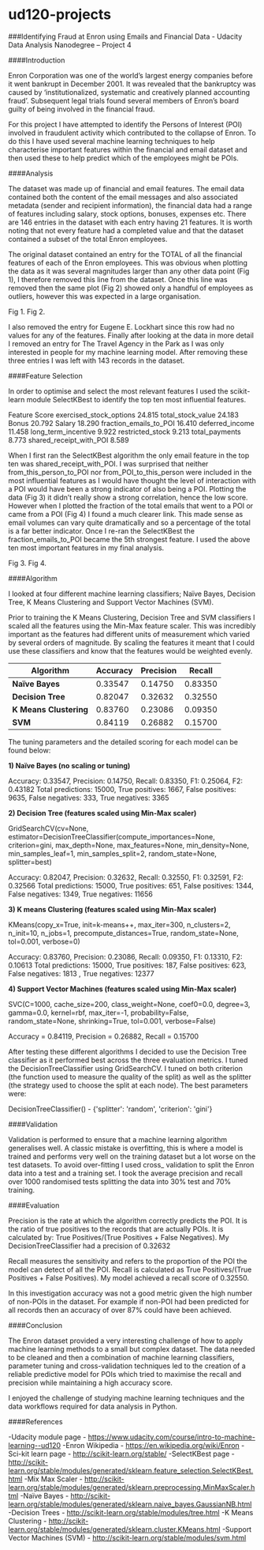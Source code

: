 ud120-projects
==============

###Identifying Fraud at Enron using Emails and Financial Data - Udacity Data Analysis Nanodegree – Project 4


####Introduction

Enron Corporation was one of the world’s largest energy companies before it went bankrupt in December 2001. It was revealed that the bankruptcy was caused by ‘institutionalized, systematic and creatively planned accounting fraud’. Subsequent legal trials found several members of Enron’s board guilty of being involved in the financial fraud. 

For this project I have attempted to identify the Persons of Interest (POI) involved in fraudulent activity which contributed to the collapse of Enron. To do this I have used several machine learning techniques to help characterise important features within the financial and email dataset and then used these to help predict which of the employees might be POIs.

####Analysis

The dataset was made up of financial and email features. The email data contained both the content of the email messages and also associated metadata (sender and recipient information), the financial data had a range of features including salary, stock options, bonuses, expenses etc. There are 146 entries in the dataset with each entry having 21 features. It is worth noting that not every feature had a completed value and that the dataset contained a subset of the total Enron employees.

The original dataset contained an entry for the TOTAL of all the financial features of each of the Enron employees. This was obvious when plotting the data as it was several magnitudes larger than any other data point (Fig 1), I therefore removed this line from the dataset. Once this line was removed then the same plot (Fig 2) showed only a handful of employees as outliers, however this was expected in a large organisation.  

Fig 1.						Fig 2.
  

I also removed the entry for Eugene E. Lockhart since this row had no values for any of the features. Finally after looking at the data in more detail I removed an entry for The Travel Agency in the Park as I was only interested in people for my machine learning model. After removing these three entries I was left with 143 records in the dataset.



####Feature Selection
	
In order to optimise and select the most relevant features I used the scikit-learn module SelectKBest to identify the top ten most influential features. 

Feature	Score
exercised_stock_options	24.815
total_stock_value	24.183
Bonus	20.792
Salary	18.290
fraction_emails_to_POI	16.410
deferred_income	11.458
long_term_incentive	9.922
restricted_stock	9.213
total_payments	8.773
shared_receipt_with_POI	8.589

When I first ran the SelectKBest algorithm the only email feature in the top ten was shared_receipt_with_POI. I was surprised that neither from_this_person_to_POI nor from_POI_to_this_person were included in the most influential features as I would have thought the level of interaction with a POI would have been a strong indicator of also being a POI. Plotting the data (Fig 3) it didn’t really show a strong correlation, hence the low score. However when I plotted the fraction of the total emails that went to a POI or came from a POI (Fig 4) I found a much clearer link. This made sense as email volumes can vary quite dramatically and so a percentage of the total is a far better indicator. Once I re-ran the SelectKBest the fraction_emails_to_POI became the 5th strongest feature. I used the above ten most important features in my final analysis.

Fig 3.						Fig 4.
  

####Algorithm

I looked at four different machine learning classifiers; Naïve Bayes, Decision Tree, K Means Clustering and Support Vector Machines (SVM). 

Prior to training the K Means Clustering, Decision Tree and SVM classifiers I scaled all the features using the Min-Max feature scaler. This was incredibly important as the features had different units of measurement which varied by several orders of magnitude. By scaling the features it meant that I could use these classifiers and know that the features would be weighted evenly.

| Algorithm		| Accuracy	| Precision	| Recall  |
| --------------------- | ------------- | ------------- | ------- |
| **Naïve Bayes**	| 0.33547	| 0.14750	| 0.83350 |
| **Decision Tree**	| 0.82047	| 0.32632	| 0.32550 |
| **K Means Clustering**| 0.83760	| 0.23086	| 0.09350 |
| **SVM**		| 0.84119	| 0.26882	| 0.15700 |

The tuning parameters and the detailed scoring for each model can be found below:

**1) Naïve Bayes (no scaling or tuning)**

Accuracy: 0.33547, Precision: 0.14750, Recall: 0.83350, F1: 0.25064, F2: 0.43182
Total predictions: 15000, True positives: 1667, False positives: 9635, False negatives:  333, True negatives: 3365

**2) Decision Tree (features scaled using Min-Max scaler)**

GridSearchCV(cv=None, estimator=DecisionTreeClassifier(compute_importances=None, criterion=gini, max_depth=None, max_features=None, min_density=None, min_samples_leaf=1, min_samples_split=2, random_state=None, splitter=best)

Accuracy: 0.82047, Precision: 0.32632, Recall: 0.32550, F1: 0.32591, F2: 0.32566
Total predictions: 15000, True positives:  651, False positives: 1344, False negatives: 1349, True negatives: 11656

**3) K means Clustering (features scaled using Min-Max scaler)**

KMeans(copy_x=True, init=k-means++, max_iter=300, n_clusters=2, n_init=10, n_jobs=1, precompute_distances=True, random_state=None, tol=0.001, verbose=0)

Accuracy: 0.83760, Precision: 0.23086, Recall: 0.09350, F1: 0.13310, F2: 0.10613
Total predictions: 15000, True positives:  187, False positives:  623, False negatives: 1813	, True negatives: 12377

**4) Support Vector Machines (features scaled using Min-Max scaler)** 

SVC(C=1000, cache_size=200, class_weight=None, coef0=0.0, degree=3, gamma=0.0, kernel=rbf, max_iter=-1, probability=False, random_state=None, shrinking=True, tol=0.001, verbose=False)

Accuracy = 0.84119, Precision = 0.26882, Recall = 0.15700

After testing these different algorithms I decided to use the Decision Tree classifier as it performed best across the three evaluation metrics. I tuned the DecisionTreeClassifier using GridSearchCV. I tuned on both criterion (the function used to measure the quality of the split) as well as the splitter (the strategy used to choose the split at each node). The best parameters were:

DecisionTreeClassifier() - {'splitter': 'random', 'criterion': 'gini'} 


####Validation

Validation is performed to ensure that a machine learning algorithm generalises well. A classic mistake is overfitting, this is where a model is trained and performs very well on the training dataset but a lot worse on the test datasets. To avoid over-fitting I used cross_ validation to split the Enron data into a test and a training set. I took the average precision and recall over 1000 randomised tests splitting the data into 30% test and 70% training.

####Evaluation

Precision is the rate at which the algorithm correctly predicts the POI. It is the ratio of true positives to the records that are actually POIs. It is calculated by: True Positives/(True Positives + False Negatives). My DecisionTreeClassifier had a precision of 0.32632

Recall measures the sensitivity and refers to the proportion of the POI the model can detect of all the POI. Recall is calculated as True Positives/(True Positives + False Positives). My model achieved a recall score of 0.32550.

In this investigation accuracy was not a good metric given the high number of non-POIs in the dataset. For example if non-POI had been predicted for all records then an accuracy of over 87% could have been achieved.

####Conclusion

The Enron dataset provided a very interesting challenge of how to apply machine learning methods to a small but complex dataset.  The data needed to be cleaned and then a combination of machine learning classifiers, parameter tuning and cross-validation techniques led to the creation of a reliable predictive model for POIs which tried to maximise the recall and precision while maintaining a high accuracy score.

I enjoyed the challenge of studying machine learning techniques and the data workflows required for data analysis in Python. 


####References

-Udacity module page - https://www.udacity.com/course/intro-to-machine-learning--ud120
-Enron Wikipedia - https://en.wikipedia.org/wiki/Enron
-Sci-kit learn page - http://scikit-learn.org/stable/
-SelectKBest page - http://scikit-learn.org/stable/modules/generated/sklearn.feature_selection.SelectKBest.html
-Mix Max Scaler - http://scikit-learn.org/stable/modules/generated/sklearn.preprocessing.MinMaxScaler.html
-Naïve Bayes - http://scikit-learn.org/stable/modules/generated/sklearn.naive_bayes.GaussianNB.html
-Decision Trees - http://scikit-learn.org/stable/modules/tree.html
-K Means Clustering - http://scikit-learn.org/stable/modules/generated/sklearn.cluster.KMeans.html
-Support Vector Machines (SVM) - http://scikit-learn.org/stable/modules/svm.html



